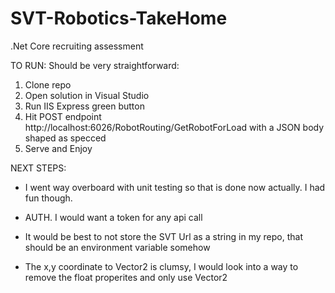# SVT-Robotics-TakeHome
.Net Core recruiting assessment

TO RUN:
Should be very straightforward:
 1. Clone repo
 2. Open solution in Visual Studio
 2. Run IIS Express green button
 3. Hit POST endpoint http://localhost:6026/RobotRouting/GetRobotForLoad with a JSON body shaped as specced
 4. Serve and Enjoy

NEXT STEPS:
 - I went way overboard with unit testing so that is done now actually. I had fun though.

 - AUTH. I would want a token for any api call

 - It would be best to not store the SVT Url as a string in my repo, that should be an environment variable somehow

 - The x,y coordinate to Vector2 is clumsy, I would look into a way to remove the float properites and only use Vector2
